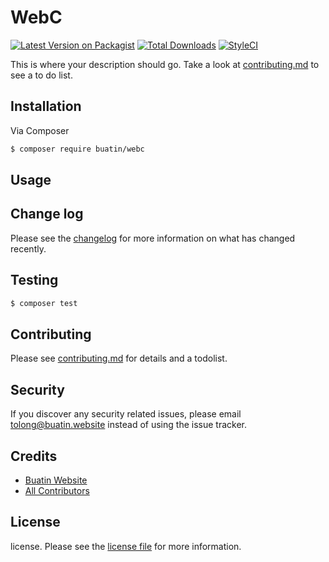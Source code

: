 # WebC

[![Latest Version on Packagist][ico-version]][link-packagist]
[![Total Downloads][ico-downloads]][link-downloads]
[![StyleCI][ico-styleci]][link-styleci]

This is where your description should go. Take a look at [contributing.md](contributing.md) to see a to do list.

## Installation

Via Composer

``` bash
$ composer require buatin/webc
```

## Usage

## Change log

Please see the [changelog](changelog.md) for more information on what has changed recently.

## Testing

``` bash
$ composer test
```

## Contributing

Please see [contributing.md](contributing.md) for details and a todolist.

## Security

If you discover any security related issues, please email tolong@buatin.website instead of using the issue tracker.

## Credits

- [Buatin Website][link-author]
- [All Contributors][link-contributors]

## License

license. Please see the [license file](license.md) for more information.

[ico-version]: https://img.shields.io/packagist/v/buatin/webc.svg?style=flat-square
[ico-downloads]: https://img.shields.io/packagist/dt/buatin/webc.svg?style=flat-square
[ico-travis]: https://img.shields.io/travis/buatin/webc/master.svg?style=flat-square
[ico-styleci]: https://styleci.io/repos/357789115/shield

[link-packagist]: https://packagist.org/packages/buatin/webc
[link-downloads]: https://packagist.org/packages/buatin/webc
[link-styleci]: https://styleci.io/repos/357789115
[link-author]: https://github.com/buatin
[link-contributors]: ../../contributors
